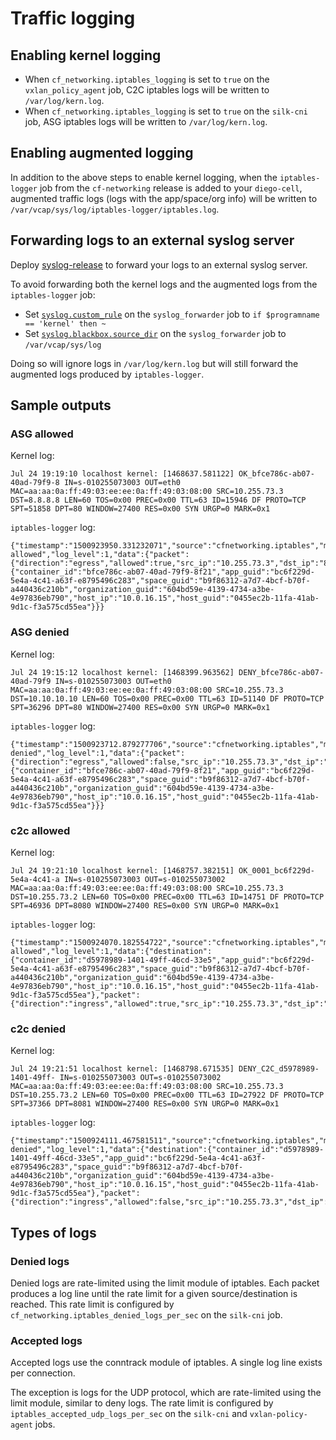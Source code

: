 # Traffic logging

## Enabling kernel logging

* When `cf_networking.iptables_logging` is set to `true` on the
`vxlan_policy_agent` job, C2C iptables logs will be written to
`/var/log/kern.log`.
* When `cf_networking.iptables_logging` is set to `true` on
the `silk-cni` job, ASG iptables logs will be written to
`/var/log/kern.log`.

## Enabling augmented logging
In addition to the above steps to enable kernel logging, when the `iptables-logger` job from the
`cf-networking` release is added to your `diego-cell`, augmented traffic logs
(logs with the app/space/org info) will be written to
`/var/vcap/sys/log/iptables-logger/iptables.log`.


## Forwarding logs to an external syslog server

Deploy [syslog-release](https://github.com/cloudfoundry/syslog-release) to forward your logs to an external syslog server.

To avoid forwarding both the kernel logs and the augmented logs from the `iptables-logger` job:
* Set [`syslog.custom_rule`](https://bosh.io/jobs/syslog_forwarder?source=github.com/cloudfoundry/syslog-release&version=11#p=syslog.custom_rule) on the `syslog_forwarder` job to `if $programname == 'kernel' then ~` 
* Set [`syslog.blackbox.source_dir`](https://bosh.io/jobs/syslog_forwarder?source=github.com/cloudfoundry/syslog-release&version=11#p=syslog.blackbox.source_dir) on the `syslog_forwarder` job to `/var/vcap/sys/log`

Doing so will ignore logs in `/var/log/kern.log` but will still forward the augmented logs produced by `iptables-logger`.

## Sample outputs
### ASG allowed

Kernel log:
```
Jul 24 19:19:10 localhost kernel: [1468637.581122] OK_bfce786c-ab07-40ad-79f9-8 IN=s-010255073003 OUT=eth0 MAC=aa:aa:0a:ff:49:03:ee:ee:0a:ff:49:03:08:00 SRC=10.255.73.3 DST=8.8.8.8 LEN=60 TOS=0x00 PREC=0x00 TTL=63 ID=15946 DF PROTO=TCP SPT=51858 DPT=80 WINDOW=27400 RES=0x00 SYN URGP=0 MARK=0x1
```

`iptables-logger` log:
```
{"timestamp":"1500923950.331232071","source":"cfnetworking.iptables","message":"cfnetworking.iptables.egress-allowed","log_level":1,"data":{"packet":{"direction":"egress","allowed":true,"src_ip":"10.255.73.3","dst_ip":"8.8.8.8","src_port":51858,"dst_port":80,"protocol":"TCP","mark":"0x1","icmp_type":0,"icmp_code":0},"source":{"container_id":"bfce786c-ab07-40ad-79f9-8f21","app_guid":"bc6f229d-5e4a-4c41-a63f-e8795496c283","space_guid":"b9f86312-a7d7-4bcf-b70f-a440436c210b","organization_guid":"604bd59e-4139-4734-a3be-4e97836eb790","host_ip":"10.0.16.15","host_guid":"0455ec2b-11fa-41ab-9d1c-f3a575cd55ea"}}}
```

### ASG denied

Kernel log:
```
Jul 24 19:15:12 localhost kernel: [1468399.963562] DENY_bfce786c-ab07-40ad-79f9 IN=s-010255073003 OUT=eth0 MAC=aa:aa:0a:ff:49:03:ee:ee:0a:ff:49:03:08:00 SRC=10.255.73.3 DST=10.10.10.10 LEN=60 TOS=0x00 PREC=0x00 TTL=63 ID=51140 DF PROTO=TCP SPT=36296 DPT=80 WINDOW=27400 RES=0x00 SYN URGP=0 MARK=0x1
```

`iptables-logger` log:
```
{"timestamp":"1500923712.879277706","source":"cfnetworking.iptables","message":"cfnetworking.iptables.egress-denied","log_level":1,"data":{"packet":{"direction":"egress","allowed":false,"src_ip":"10.255.73.3","dst_ip":"10.10.10.10","src_port":36296,"dst_port":80,"protocol":"TCP","mark":"0x1","icmp_type":0,"icmp_code":0},"source":{"container_id":"bfce786c-ab07-40ad-79f9-8f21","app_guid":"bc6f229d-5e4a-4c41-a63f-e8795496c283","space_guid":"b9f86312-a7d7-4bcf-b70f-a440436c210b","organization_guid":"604bd59e-4139-4734-a3be-4e97836eb790","host_ip":"10.0.16.15","host_guid":"0455ec2b-11fa-41ab-9d1c-f3a575cd55ea"}}}
```

### c2c allowed

Kernel log:
```
Jul 24 19:21:10 localhost kernel: [1468757.382151] OK_0001_bc6f229d-5e4a-4c41-a IN=s-010255073003 OUT=s-010255073002 MAC=aa:aa:0a:ff:49:03:ee:ee:0a:ff:49:03:08:00 SRC=10.255.73.3 DST=10.255.73.2 LEN=60 TOS=0x00 PREC=0x00 TTL=63 ID=14751 DF PROTO=TCP SPT=46936 DPT=8080 WINDOW=27400 RES=0x00 SYN URGP=0 MARK=0x1
```

`iptables-logger` log:
```
{"timestamp":"1500924070.182554722","source":"cfnetworking.iptables","message":"cfnetworking.iptables.ingress-allowed","log_level":1,"data":{"destination":{"container_id":"d5978989-1401-49ff-46cd-33e5","app_guid":"bc6f229d-5e4a-4c41-a63f-e8795496c283","space_guid":"b9f86312-a7d7-4bcf-b70f-a440436c210b","organization_guid":"604bd59e-4139-4734-a3be-4e97836eb790","host_ip":"10.0.16.15","host_guid":"0455ec2b-11fa-41ab-9d1c-f3a575cd55ea"},"packet":{"direction":"ingress","allowed":true,"src_ip":"10.255.73.3","dst_ip":"10.255.73.2","src_port":46936,"dst_port":8080,"protocol":"TCP","mark":"0x1","icmp_type":0,"icmp_code":0}}}
```

### c2c denied

Kernel log:
```
Jul 24 19:21:51 localhost kernel: [1468798.671535] DENY_C2C_d5978989-1401-49ff- IN=s-010255073003 OUT=s-010255073002 MAC=aa:aa:0a:ff:49:03:ee:ee:0a:ff:49:03:08:00 SRC=10.255.73.3 DST=10.255.73.2 LEN=60 TOS=0x00 PREC=0x00 TTL=63 ID=27922 DF PROTO=TCP SPT=37366 DPT=8081 WINDOW=27400 RES=0x00 SYN URGP=0 MARK=0x1
```

`iptables-logger` log:
```
{"timestamp":"1500924111.467581511","source":"cfnetworking.iptables","message":"cfnetworking.iptables.ingress-denied","log_level":1,"data":{"destination":{"container_id":"d5978989-1401-49ff-46cd-33e5","app_guid":"bc6f229d-5e4a-4c41-a63f-e8795496c283","space_guid":"b9f86312-a7d7-4bcf-b70f-a440436c210b","organization_guid":"604bd59e-4139-4734-a3be-4e97836eb790","host_ip":"10.0.16.15","host_guid":"0455ec2b-11fa-41ab-9d1c-f3a575cd55ea"},"packet":{"direction":"ingress","allowed":false,"src_ip":"10.255.73.3","dst_ip":"10.255.73.2","src_port":37366,"dst_port":8081,"protocol":"TCP","mark":"0x1","icmp_type":0,"icmp_code":0}}}
```

## Types of logs

### Denied logs
Denied logs are rate-limited using the limit module of iptables. Each packet produces a log line until the rate limit for a given source/destination is reached. This rate limit is configured by `cf_networking.iptables_denied_logs_per_sec` on the `silk-cni` job.

### Accepted logs
Accepted logs use the conntrack module of iptables. A single log line exists per connection.

The exception is logs for the UDP protocol, which are rate-limited using the limit module, similar to deny logs. The rate limit is configured by `iptables_accepted_udp_logs_per_sec` on the `silk-cni` and `vxlan-policy-agent` jobs.

